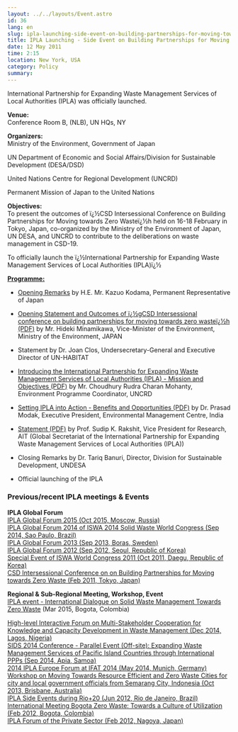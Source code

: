 ```yaml
---
layout: ../../layouts/Event.astro
id: 36
lang: en
slug: ipla-launching-side-event-on-building-partnerships-for-moving-towards-zero-waste-csd-19-3a74
title: IPLA Launching - Side Event on Building Partnerships for Moving Towards Zero Waste (CSD-19)
date: 12 May 2011
time: 2:15
location: New York, USA
category: Policy
summary: 
---
```

International Partnership for Expanding Waste Management Services of Local Authorities (IPLA) was officially launched.  
   
 **Venue:**    
Conference Room B, (NLB), UN HQs, NY  
   
 **Organizers:**    
Ministry of the Environment, Government of Japan   
UN Department of Economic and Social Affairs/Division for Sustainable Development (DESA/DSD)   
United Nations Centre for Regional Development (UNCRD)   
Permanent Mission of Japan to the United Nations  
   
 **Objectives:**    
To present the outcomes of ï¿½CSD Intersessional Conference on Building Partnerships for Moving towards Zero Wasteï¿½h held on 16-18 February in Tokyo, Japan, co-organized by the Ministry of the Environment of Japan, UN DESA, and UNCRD to contribute to the deliberations on waste management in CSD-19.   
To officially launch the ï¿½International Partnership for Expanding Waste Management Services of Local Authorities (IPLA)ï¿½  
   
 [**Programme:**](content/documents/CSD19%20Side%20Event%20Programme.pdf)    
-  [Opening Remarks](content/documents/Open%20Remarks_Kodama_Jap%20Mission%20to%20UN-rev.pdf) by H.E. Mr. Kazuo Kodama, Permanent Representative of Japan  
-  [Opening Statement and Outcomes of ï¿½gCSD Intersessional conference on building partnerships for moving towards zero wasteï¿½h (PDF)](content/documents/MOEJ-Minamikawa_FINAL.pdf)  by Mr. Hideki Minamikawa, Vice-Minister of the Environment, Ministry of the Environment, JAPAN   
- Statement by Dr. Joan Clos, Undersecretary-General and Executive Director of UN-HABITAT   
-  [Introducing the International Partnership for Expanding Waste Management Services of Local Authorities (IPLA) - Mission and Objectives (PDF)](content/documents/UNCRD_IPLA_CSD19-SideEvent-FINAL.pdf)  by Mr. Choudhury Rudra Charan Mohanty, Environment Programme Coordinator, UNCRD   
-  [Setting IPLA into Action - Benefits and Opportunities (PDF)](content/documents/Modak-Setting_IPLA_into_Action-FINAL.pdf)  by Dr. Prasad Modak, Executive President, Environmental Management Centre, India   
-  [Statement (PDF)](content/documents/Statement_AIT.pdf)  by Prof. Sudip K. Rakshit, Vice President for Research, AIT (Global Secretariat of the International Partnership for Expanding Waste Management Services of Local Authorities (IPLA))  
   
- Closing Remarks by Dr. Tariq Banuri, Director, Division for Sustainable Development, UNDESA   
- Official launching of the IPLA   
   
### Previous/recent IPLA meetings & Events

   
**IPLA Global Forum**   
[IPLA Global Forum 2015 (Oct 2015, Moscow, Russia)](./index.php?page=view&nr=908&type=13&menu=198)   
[IPLA Global Forum 2014 of ISWA 2014 Solid Waste World Congress (Sep 2014, Sao Paulo, Brazil)](./index.php?page=view&type=13&nr=853&menu=314)   
[IPLA Global Forum 2013 (Sep 2013, Boras, Sweden)](./index.php?page=view&type=13&nr=91&menu=314)   
[IPLA Global Forum 2012 (Sep 2012, Seoul, Republic of Korea)](./index.php?page=view&type=13&nr=27&menu=314)   
[Special Event of ISWA World Congress 2011 (Oct 2011, Daegu, Republic of Korea)](./index.php?page=view&type=13&nr=34&menu=314)   
[CSD Intersessional Conference on on Building Partnerships for Moving towards Zero Waste (Feb 2011, Tokyo, Japan)](./index.php?page=view&type=13&nr=37&menu=314)   
   
**Regional & Sub-Regional Meeting, Workshop, Event**   
[IPLA event - International Dialogue on Solid Waste Management Towards Zero Waste](./index.php?page=view&type=13&nr=909&menu=314) (Mar 2015, Bogota, Colombia)  
[High-level Interactive Forum on Multi-Stakeholder Cooperation for Knowledge and Capacity Development in Waste Management (Dec 2014, Lagos, Nigeria)](./index.php?page=view&type=13&nr=872&menu=314)   
[SIDS 2014 Conference - Parallel Event (Off-site): Expanding Waste Management Services of Pacific Island Countries through International PPPs (Sep 2014, Apia, Samoa)](./index.php?page=view&type=13&nr=848&menu=314)   
[2014 IPLA Europe Forum at IFAT 2014 (May 2014, Munich, Germany)](./index.php?page=view&type=13&nr=842&menu=314)   
[Workshop on Moving Towards Resource Efficient and Zero Waste Cities for city and local government officials from Semarang City, Indonesia (Oct 2013, Brisbane, Australia)](./index.php?page=view&type=13&nr=93&menu=314)   
[IPLA Side Events during Rio+20 (Jun 2012, Rio de Janeiro, Brazil)](./index.php?page=view&type=13&nr=29&menu=314)   
[International Meeting Bogota Zero Waste: Towards a Culture of Utilization (Feb 2012, Bogota, Colombia)](./index.php?page=view&type=13&nr=32&menu=314)   
[IPLA Forum of the Private Sector (Feb 2012, Nagoya, Japan)](http://www.uncrd.or.jp/index.php?page=view&type=13&nr=33&menu=314)
